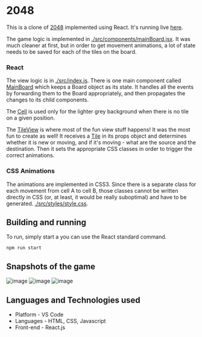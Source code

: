 # 2048
This is a clone of [2048](https://play2048.co/) implemented using React. It's running live [here]().

The game logic is implemented in [./src/components/mainBoard.jsx](). It was much cleaner at first, but in order to get movement animations, a lot of state needs to be saved for each of the tiles on the board.

### React

The view logic is in [./src/index.js](). There is one main component called [MainBoard]() which keeps a Board object as its state. It handles all the events by forwarding them to the Board appropriately, and then propagates the changes to its child components. 

The [Cell]() is used only for the lighter grey background when there is no tile on a given position.

The [TileView]() is where most of the fun view stuff happens! It was the most fun to create as well! It receives a [Tile]() in its props object and determines whether it is new or moving, and if it's moving - what are the source and the destination. Then it sets the appropriate CSS classes in order to trigger the correct animations.

### CSS Animations

The animations are implemented in CSS3. Since there is a separate class for each movement from cell A to cell B, those classes cannot be written directly in CSS (or, at least, it would be really suboptimal) and have to be generated. [./src/styles/style.css]().

## Building and running

To run, simply start a you can use the React standard command.

    npm run start
 
## Snapshots of the game

![image](https://user-images.githubusercontent.com/75546189/163919743-3807fa75-ca6e-48f3-857b-3a47e7f9117f.png)
![image](https://user-images.githubusercontent.com/75546189/163919961-2d6d93f8-6f7e-4f9e-86b5-6ab4048289ea.png)
![image](https://user-images.githubusercontent.com/75546189/163920029-ce3e7910-ea64-4ea9-b699-c011ac9accbc.png)


## Languages and Technologies used
* Platform - VS Code 
* Languages - HTML, CSS, Javascript
* Front-end - React.js
